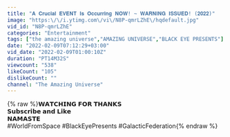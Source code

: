 ```yaml
---
title: "𝐀 𝐂𝐫𝐮𝐜𝐢𝐚𝐥 𝐄𝐕𝐄𝐍𝐓 𝐈𝐬 𝐎𝐜𝐜𝐮𝐫𝐫𝐢𝐧𝐠 𝐍𝐎𝐖! ~ 𝐖𝐀𝐑𝐍𝐈𝐍𝐆 𝐈𝐒𝐒𝐔𝐄𝐃! (𝟐𝟎𝟐𝟐)"
image: "https:\/\/i.ytimg.com\/vi\/N8P-qmrLZhE\/hqdefault.jpg"
vid_id: "N8P-qmrLZhE"
categories: "Entertainment"
tags: ["the amazing universe","AMAZING UNIVERSE","BLACK EYE PRESENTS"]
date: "2022-02-09T07:12:29+03:00"
vid_date: "2022-02-09T01:00:10Z"
duration: "PT14M32S"
viewcount: "538"
likeCount: "105"
dislikeCount: ""
channel: "The Amazing Universe"
---
```

{% raw %}𝗪𝗔𝗧𝗖𝗛𝗜𝗡𝗚 𝗙𝗢𝗥 𝗧𝗛𝗔𝗡𝗞𝗦<br />𝗦𝘂𝗯𝘀𝗰𝗿𝗶𝗯𝗲 𝗮𝗻𝗱 𝗟𝗶𝗸𝗲<br />𝗡𝗔𝗠𝗔𝗦𝗧𝗘<br />#WorldFromSpace #BlackEyePresents #GalacticFederation{% endraw %}
